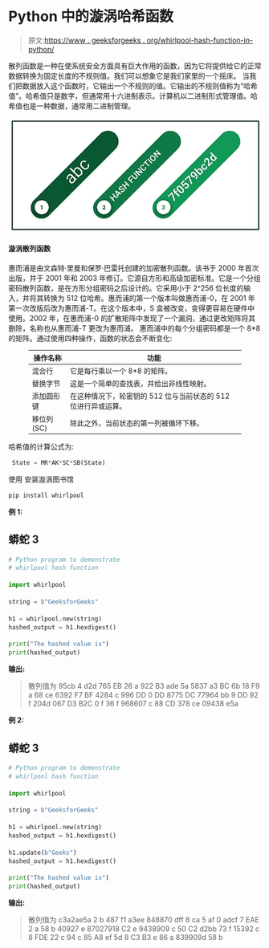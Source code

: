 # Python 中的漩涡哈希函数

> 原文:[https://www . geeksforgeeks . org/whirlpool-hash-function-in-python/](https://www.geeksforgeeks.org/whirlpool-hash-function-in-python/)

散列函数是一种在使系统安全方面具有巨大作用的函数，因为它将提供给它的正常数据转换为固定长度的不规则值。我们可以想象它是我们家里的一个摇床。
当我们把数据放入这个函数时，它输出一个不规则的值。它输出的不规则值称为“哈希值”。哈希值只是数字，但通常用十六进制表示。计算机以二进制形式管理值。哈希值也是一种数据，通常用二进制管理。

![hash-python](img/79f81dcab7b0b5c0cea9cc8eeb1f73d9.png)

#### 漩涡散列函数

惠而浦是由文森特·里曼和保罗·巴雷托创建的加密散列函数。该书于 2000 年首次出版，并于 2001 年和 2003 年修订。它源自方形和高级加密标准。它是一个分组密码散列函数，是在方形分组密码之后设计的。它采用小于 2^256 位长度的输入，并将其转换为 512 位哈希。惠而浦的第一个版本叫做惠而浦-0，在 2001 年第一次改版后改为惠而浦-T。在这个版本中，S 盒被改变，变得更容易在硬件中使用。2002 年，在惠而浦-0 的扩散矩阵中发现了一个漏洞，通过更改矩阵将其删除，名称也从惠而浦-T 更改为惠而浦。
惠而浦中的每个分组密码都是一个 8*8 的矩阵。通过使用四种操作，函数的状态会不断变化:

<figure class="table">

| 操作名称 | 功能 |
| --- | --- |
| 混合行 | 它是每行乘以一个 8*8 的矩阵。 |
| 替换字节 | 这是一个简单的查找表，并给出非线性映射。 |
| 添加圆形键 | 在这种情况下，轮密钥的 512 位与当前状态的 512 位进行异或运算。 |
| 移位列(SC) | 除此之外，当前状态的第一列被循环下移。 |

</figure>

哈希值的计算公式为:

```py
 State = MR*AK*SC*SB(State)
```

使用
安装漩涡图书馆

```py
pip install whirlpool
```

**例 1:**

## 蟒蛇 3

```py
# Python program to demonstrate
# whirlpool hash function

import whirlpool

string = b"GeeksforGeeks"

h1 = whirlpool.new(string)
hashed_output = h1.hexdigest()

print("The hashed value is")
print(hashed_output)
```

**输出:**

> 散列值为
> 95cb 4 d2d 765 EB 26 a 922 B3 ade 5a 5837 a3 BC 6b 18 F9 a 68 ce 6392 F7 BF 4284 c 996 DD 0 DD 8775 DC 77964 bb 9 DD 92 f 204d 067 D3 B2C 0 f 36 f 968607 c 88 CD 378 ce 09438 e5a

**例 2:**

## 蟒蛇 3

```py
# Python program to demonstrate
# whirlpool hash function

import whirlpool

string = b"GeeksforGeeks"

h1 = whirlpool.new(string)
hashed_output = h1.hexdigest()

h1.update(b"Geeks")
hashed_output = h1.hexdigest()

print("The hashed value is")
print(hashed_output)
```

**输出:**

> 散列值为
> c3a2ae5a 2 b 487 f1 a3ee 848870 dff 8 ca 5 af 0 adcf 7 EAE 2 a 58 b 40927 e 87027918 C2 e 9438909 c 50 C2 d2bb 73 f 15392 c 8 FDE 22 c 94 c 85 A8 ef 5d 8 C3 B3 e 86 a 839909d 58 b